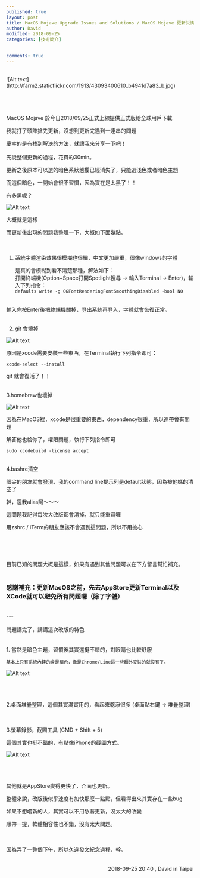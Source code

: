 ```yaml
---
published: true
layout: post
title: MacOS Mojave Upgrade Issues and Solutions / MacOS Mojave 更新災情及解決方法
author: David
modified: 2018-09-25
categories: [技術簡介]

  
comments: true
---
```


<br />
![Alt text](http://farm2.staticflickr.com/1913/43093400610_b4941d7a83_b.jpg)
<br />
<br />
<br />
<br />
<br />
MacOS Mojave 於今日2018/09/25正式上線提供正式版給全球用戶下載

我就打了頭陣搶先更新，沒想到更新完遇到一連串的問題

慶幸的是有找到解決的方法，就讓我來分享一下吧！
<br />
<br />
先說整個更新的過程，花費約30min。

更新之後原本可以選的暗色系狀態欄已經消失了，只能選淺色或者暗色主題

而這個暗色，一開始會很不習慣，因為實在是太黑了！！

有多黑呢？

![Alt text](http://farm2.staticflickr.com/1960/44856266682_357b9002bf_b.jpg)

大概就是這樣

而更新後出現的問題我整理一下，大概如下面幾點。
<br />
<br />
<br />

1. 系統字體渲染效果很模糊也很細，中文更加嚴重，很像windows的字體<br />
    
    是真的會模糊到看不清楚那種，解法如下：<br />
    打開終端機(Option+Space打開Spotlight搜尋 -> 輸入Terminal -> Enter)，輸入下列指令：<br />
    `defaults write -g CGFontRenderingFontSmoothingDisabled -bool NO`
<br />
    輸入完按Enter後把終端機關掉，登出系統再登入，字體就會恢復正常。
    <br />
    <br />
    
2. git 會壞掉

![Alt text](http://farm2.staticflickr.com/1958/44186441644_ddf0de2b4c_b.jpg)<br />

原因是xcode需要安裝一些東西，在Terminal執行下列指令即可：<br />

`xcode-select --install`<br />

git 就會復活了！！<br /><br />


3.homebrew也壞掉

![Alt text](http://farm2.staticflickr.com/1951/44906414701_416be9819a_b.jpg)<br />

因為在MacOS裡，xcode是很重要的東西，dependency很重，所以連帶會有問題<br />

解答他也給你了，權限問題，執行下列指令即可<br />

`sudo xcodebuild -license accept`<br /><br />


4.bashrc清空

眼尖的朋友就會發現，我的command line提示列是default狀態，因為被他媽的清空了
    
幹，還我alias阿～～～
    
這問題我記得每次大改版都會清掉，就只能重寫囉
    
用zshrc / iTerm的朋友應該不會遇到這問題，所以不用擔心
    
<br />
<br />
<br />
    
目前已知的問題大概是這樣，如果有遇到其他問題可以在下方留言幫忙補充。
<br />
<br />
### 感謝補充：更新MacOS之前，先去AppStore更新Terminal以及XCode就可以避免所有問題囉（除了字體）
<br />
---
<br />
<br />
問題講完了，講講這次改版的特色
<br />
<br />
<br />
1. 當然是暗色主題，習慣後其實還挺不錯的，對眼睛也比較舒服

    基本上只有系統內建的會是暗色，像是Chrome/Line這一些額外安裝的就沒有了。

![Alt text](http://farm2.staticflickr.com/1945/31033483818_45bdf34624_b.jpg)

<br />
<br />
<br />
2.桌面堆疊整理，這個其實滿實用的，看起來乾淨很多 (桌面點右鍵 -> 堆疊整理)
<br />
<br />
<br />

3.螢幕錄影，截圖工具 (CMD + Shift + 5)<br />

這個其實也挺不錯的，有點像iPhone的截圖方式。<br />
    
![Alt text](http://farm2.staticflickr.com/1919/44186640124_c3ab396e0e_b.jpg)
<br />
<br />
<br />
<br />

其他就是AppStore變得更快了，介面也更新。

整體來說，改版後似乎速度有加快那麼一點點，但看得出來其實存在一些bug

如果不想嚐新的人，其實可以不用急著更新，沒太大的改變

順帶一提，軟體相容性也不錯，沒有太大問題。

<br />
<br />
因為弄了一整個下午，所以久違發文紀念過程，幹。



<br />
<br />
<br />
<div style="text-align: right;">
2018-09-25 20:40 , David in Taipei</div>

<br />
<br />
<br />



